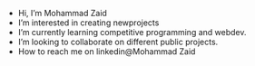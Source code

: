 - Hi, I’m Mohammad Zaid
- I’m interested in creating newprojects
-  I’m currently learning competitive programming and webdev.
-  I’m looking to collaborate on different public projects.
-   How to reach me on linkedin@Mohammad Zaid

<!---
zaidxGithub/zaidxGithub is a ✨ special ✨ repository because its `README.md` (this file) appears on your GitHub profile.
You can click the Preview link to take a look at your changes.
--->
